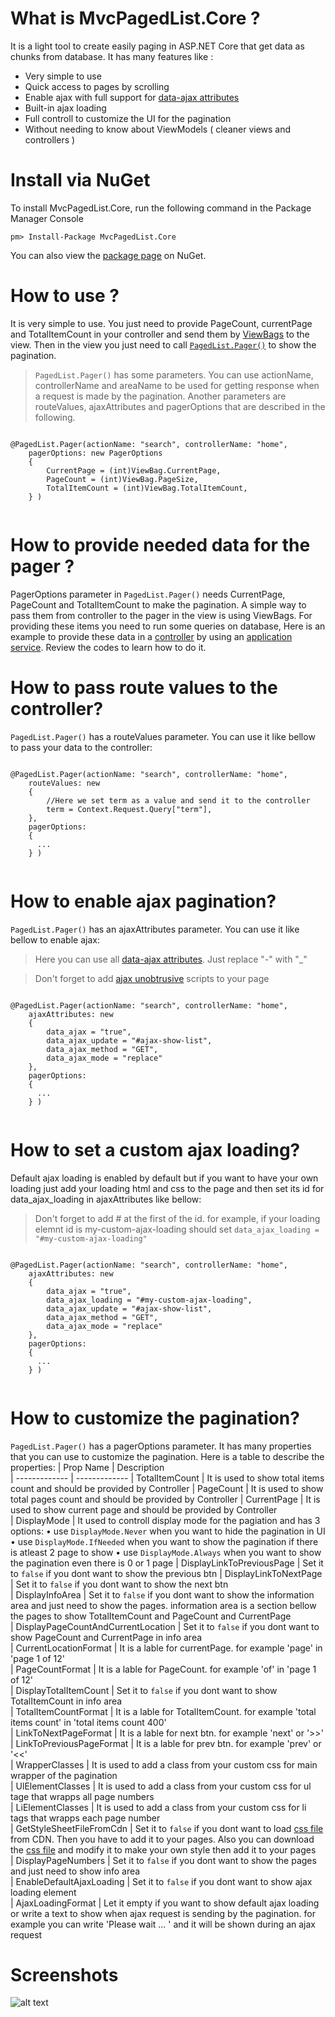 # What is MvcPagedList.Core ?

It is a light tool to create easily paging in ASP.NET Core that get data as chunks from database.
It has many features like :
- Very simple to use
- Quick access to pages by scrolling
- Enable ajax with full support for [data-ajax attributes](https://github.com/hamed-shirbandi/MvcPagedList.Core/issues/11#issuecomment-984938612) 
- Built-in ajax loading
- Full controll to customize the UI for the pagination
- Without needing to know about ViewModels ( cleaner views and controllers )

# Install via NuGet

To install MvcPagedList.Core, run the following command in the Package Manager Console
```code
pm> Install-Package MvcPagedList.Core
```
You can also view the [package page](https://www.nuget.org/packages/MvcPagedList.Core/) on NuGet.


# How to use ?
It is very simple to use. You just need to provide PageCount, currentPage and TotalItemCount in your controller and send them by [ViewBags](https://github.com/hamed-shirbandi/MvcPagedList.Core/blob/e868ad365424c474a8a7324cf4987c425bc912f6/MvcPagedList.Core.Example/Controllers/HomeController.cs#L44) to the view. Then in the view you just need to call [` PagedList.Pager() `](https://github.com/hamed-shirbandi/MvcPagedList.Core/blob/e868ad365424c474a8a7324cf4987c425bc912f6/MvcPagedList.Core.Example/Views/Home/_UsersPagedList.cshtml#L3) to show the pagination.
> ` PagedList.Pager() ` has some parameters. You can use actionName, controllerName and areaName to be used for getting response when a request is made by the pagination. Another parameters are routeValues, ajaxAttributes and pagerOptions that are described in the following.

```code

@PagedList.Pager(actionName: "search", controllerName: "home",
    pagerOptions: new PagerOptions
    {
        CurrentPage = (int)ViewBag.CurrentPage,
        PageCount = (int)ViewBag.PageSize,
        TotalItemCount = (int)ViewBag.TotalItemCount,
    } )
    
```


# How to provide needed data for the pager ?
PagerOptions parameter in ` PagedList.Pager() ` needs CurrentPage, PageCount and TotalItemCount to make the pagination. A simple way to pass them from controller to the pager in the view is using ViewBags. For providing these items you need to run some queries on database, Here is an example to provide these data in a [controller](https://github.com/hamed-shirbandi/MvcPagedList.Core/blob/113a52b64fd6440f3cc0ec28f930d32d2a854e71/MvcPagedList.Core.Example/Controllers/HomeController.cs#L41) by using an [application service](https://github.com/hamed-shirbandi/MvcPagedList.Core/blob/113a52b64fd6440f3cc0ec28f930d32d2a854e71/MvcPagedList.Core.Example/Service/Users/UserService.cs#L85). Review the codes to learn how to do it.


# How to pass route values to the controller?
` PagedList.Pager() ` has a routeValues parameter. You can use it like bellow to pass your data to the controller:
```code

@PagedList.Pager(actionName: "search", controllerName: "home",
    routeValues: new
    {
        //Here we set term as a value and send it to the controller
        term = Context.Request.Query["term"],
    },
    pagerOptions: 
    {
      ...
    } )
    
```


# How to enable ajax pagination?
` PagedList.Pager() ` has an ajaxAttributes parameter. You can use it like bellow to enable ajax:
> Here you can use all [data-ajax attributes](https://github.com/hamed-shirbandi/MvcPagedList.Core/issues/11#issuecomment-984938612). Just replace "-" with "_"

> Don't forget to add [ajax unobtrusive](https://github.com/hamed-shirbandi/MvcPagedList.Core/blob/master/MvcPagedList.Core.Example/Views/Shared/_ValidationScriptsPartial.cshtml) scripts to your page
```code

@PagedList.Pager(actionName: "search", controllerName: "home",
    ajaxAttributes: new
    {
        data_ajax = "true",
        data_ajax_update = "#ajax-show-list",
        data_ajax_method = "GET",
        data_ajax_mode = "replace"
    },
    pagerOptions: 
    {
      ...
    } )
    
```
 

# How to set a custom ajax loading?
Default ajax loading is enabled by default but if you want to have your own loading just add your loading html and css to the page and then set its id for data_ajax_loading in ajaxAttributes like bellow:
> Don't forget to add # at the first of the id. for example, if your loading elemnt id is my-custom-ajax-loading should set ` data_ajax_loading = "#my-custom-ajax-loading" ` 

```code

@PagedList.Pager(actionName: "search", controllerName: "home",
    ajaxAttributes: new
    {
        data_ajax = "true",
        data_ajax_loading = "#my-custom-ajax-loading",
        data_ajax_update = "#ajax-show-list",
        data_ajax_method = "GET",
        data_ajax_mode = "replace"
    },
    pagerOptions: 
    {
      ...
    } )
    
```


# How to customize the pagination?
` PagedList.Pager() ` has a pagerOptions parameter. It has many properties that you can use to customize the pagination. Here is a table to describe the properties:
| Prop Name     | Description  
| ------------- | ------------- 
| TotalItemCount        | It is used to show total items count and should be provided by Controller
| PageCount        | It is used to show total pages count and should be provided by Controller
| CurrentPage        | It is used to show current page and should be provided by Controller    
| DisplayMode        | It used to controll display mode for the pagiation and has 3 options: • use ` DisplayMode.Never ` when you want to hide the pagination in UI • use ` DisplayMode.IfNeeded ` when you want to show the pagination if there is atleast 2 page to show • use ` DisplayMode.Always ` when you want to show the pagination even there is 0 or 1 page 
| DisplayLinkToPreviousPage         |   Set it to ` false ` if you dont want to show the previous btn
| DisplayLinkToNextPage         | Set it to ` false ` if you dont want to show the next btn         
| DisplayInfoArea         | Set it to ` false ` if you dont want to show the information area and just need to show the pages. information area is a section bellow the pages to show TotalItemCount and PageCount and CurrentPage    
| DisplayPageCountAndCurrentLocation         | Set it to ` false ` if you dont want to show PageCount and CurrentPage in info area    
| CurrentLocationFormat         | It is a lable for currentPage. for example 'page' in 'page 1 of 12'   
| PageCountFormat         | It is a lable for PageCount. for example 'of' in 'page 1 of 12'    
| DisplayTotalItemCount         |  Set it to ` false ` if you dont want to show TotalItemCount in info area      
| TotalItemCountFormat         |  It is a lable for TotalItemCount. for example 'total items count' in 'total items count 400'     
| LinkToNextPageFormat         | It is a lable for next btn. for example 'next' or '>>'   
| LinkToPreviousPageFormat         | It is a lable for prev btn. for example 'prev' or '<<'       
| WrapperClasses         |  It is used to add a class from your custom css for main wrapper of the pagination    
| UlElementClasses         | It is used to add a class from your custom css for ul tage that wrapps all page numbers    
| LiElementClasses         | It is used to add a class from your custom css for li tags that wrapps each page number  
| GetStyleSheetFileFromCdn         | Set it to ` false ` if you dont want to load [css file](https://github.com/hamed-shirbandi/MvcPagedList.Core/blob/master/MvcPagedList.Core/wwwroot/css/MvcPagedList.Core.3.0.0.css) from CDN. Then you have to add it to your pages. Also you can download the [css file](https://github.com/hamed-shirbandi/MvcPagedList.Core/blob/master/MvcPagedList.Core/wwwroot/css/MvcPagedList.Core.3.0.0.css) and modify it to make your own style then add it to your pages    
| DisplayPageNumbers         | Set it to ` false ` if you dont want to show the pages and just need to show info area    
| EnableDefaultAjaxLoading         | Set it to ` false ` if you dont want to show ajax loading element    
| AjaxLoadingFormat         | Let it empty if you want to show default ajax loading or write a text to show when ajax request is sending by the pagination. for example you can write 'Please wait ... ' and it will be shown during an ajax request     


# Screenshots

![alt text](https://github.com/hamed-shirbandi/MvcPagedList.Core/blob/master/MvcPagedList.Core.Example/wwwroot/images/Screenshot-1.png)
